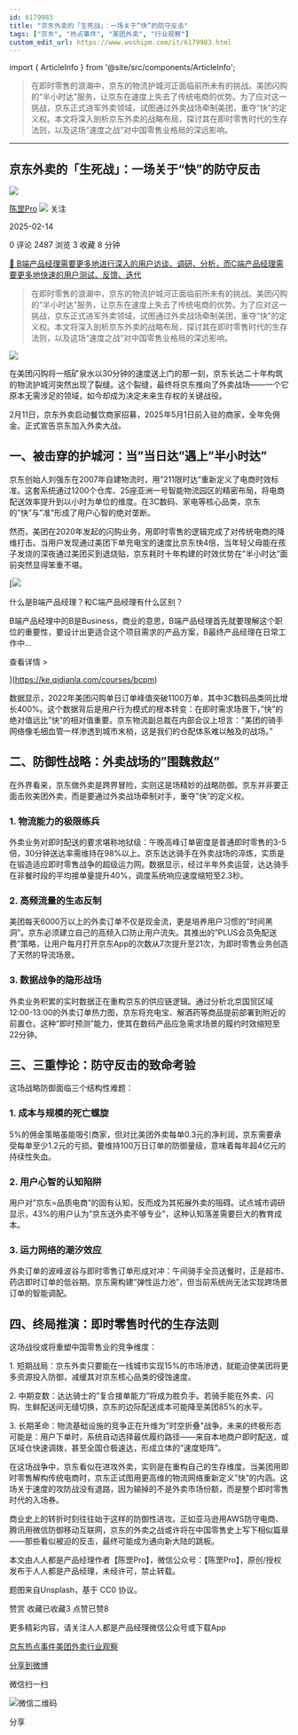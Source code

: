 ```yaml
---
id: 6179983
title: "京东外卖的「生死战」：一场关于“快”的防守反击"
tags: ["京东", "热点事件", "美团外卖", "行业观察"]
custom_edit_url: https://www.woshipm.com/it/6179983.html
---
```

import { ArticleInfo } from '@site/src/components/ArticleInfo';

<ArticleInfo
    author="陈罡Pro"
    authorLink="https://www.woshipm.com/u/1607130"
    published="2025-02-14"
    views={2487}
    comments={0}
    collects={3}
/>

> 在即时零售的浪潮中，京东的物流护城河正面临前所未有的挑战。美团闪购的“半小时达”服务，让京东在速度上失去了传统电商的优势。为了应对这一挑战，京东正式进军外卖领域，试图通过外卖战场牵制美团，重夺“快”的定义权。本文将深入剖析京东外卖的战略布局，探讨其在即时零售时代的生存法则，以及这场“速度之战”对中国零售业格局的深远影响。

---

## 京东外卖的「生死战」：一场关于“快”的防守反击

[![](https://static.woshipm.com/ttw_avatar_20241125163038_4201.jpg?imageView2/1/w/72/h/72/q/100)](https://www.woshipm.com/u/1607130)

[陈罡Pro](https://www.woshipm.com/u/1607130) ![](https://static.woshipm.com/tag/1101_1@2x.png) 关注

2025-02-14

0 评论 2487 浏览 3 收藏 8 分钟

[🔗 B端产品经理需要更多地进行深入的用户访谈、调研、分析，而C端产品经理需要更多地快速的用户测试、反馈、迭代](https://ke.qidianla.com/courses/bcpm)

> 在即时零售的浪潮中，京东的物流护城河正面临前所未有的挑战。美团闪购的“半小时达”服务，让京东在速度上失去了传统电商的优势。为了应对这一挑战，京东正式进军外卖领域，试图通过外卖战场牵制美团，重夺“快”的定义权。本文将深入剖析京东外卖的战略布局，探讨其在即时零售时代的生存法则，以及这场“速度之战”对中国零售业格局的深远影响。

![](https://image.woshipm.com/2024/10/09/8a903c76-85e8-11ef-a14e-00163e142b65.png)

在美团闪购将一瓶矿泉水以30分钟的速度送上门的那一刻，京东长达二十年构筑的物流护城河突然出现了裂缝。这个裂缝，最终将京东推向了外卖战场——一个它原本无需涉足的领域，如今却成为决定未来生存权的关键战役。

2月11日，京东外卖启动餐饮商家招募，2025年5月1日前入驻的商家，全年免佣金。正式宣告京东加入外卖大战。

## 一、被击穿的护城河：当”当日达”遇上”半小时达”

京东创始人刘强东在2007年自建物流时，用”211限时达”重新定义了电商时效标准。这套系统通过1200个仓库、25座亚洲一号智能物流园区的精密布局，将电商配送效率提升到以小时为单位的维度。在3C数码、家电等核心品类，京东的”快”与”准”形成了用户心智的绝对垄断。

然而，美团在2020年发起的闪购业务，用即时零售的逻辑完成了对传统电商的降维打击。当用户发现通过美团下单充电宝的速度比京东快4倍，当年轻父母能在孩子发烧的深夜通过美团买到退烧贴，京东耗时十年构建的时效优势在”半小时达”面前突然显得笨重不堪。

[![](https://image.woshipm.com/2023/07/27/6f50fd24-2c7f-11ee-875d-00163e0b5ff3.png)

什么是B端产品经理？和C端产品经理有什么区别？

B端产品经理中的B是Business，商业的意思，B端产品经理首先就要理解这个职位的重要性，要设计出更适合这个项目需求的产品方案，B最终产品经理在日常工作中...

查看详情 >

](https://ke.qidianla.com/courses/bcpm)

数据显示，2022年美团闪购单日订单峰值突破1100万单，其中3C数码品类同比增长400%。这个数据背后是用户行为模式的根本转变：在即时需求场景下，”快”的绝对值远比”快”的相对值重要。京东物流副总裁在内部会议上坦言：”美团的骑手网络像毛细血管一样渗透到城市末梢，这是我们的仓配体系难以触及的战场。”

## 二、防御性战略：外卖战场的”围魏救赵”

在外界看来，京东做外卖是跨界冒险，实则这是场精妙的战略防御。京东并非要正面击败美团外卖，而是要通过外卖战场牵制对手，重夺”快”的定义权。

### 1\. 物流能力的极限练兵

外卖业务对即时配送的要求堪称地狱级：午晚高峰订单密度是普通即时零售的3-5倍，30分钟送达率需维持在98%以上。京东达达骑手在外卖战场的淬炼，实质是在锻造适应即时零售战争的超级运力网。数据显示，经过半年外卖运营，达达骑手在非餐时段的平均接单量提升40%，调度系统响应速度缩短至2.3秒。

### 2\. 高频流量的生态反制

美团每天6000万以上的外卖订单不仅是现金流，更是培养用户习惯的”时间黑洞”。京东必须建立自己的高频入口防止用户流失。其推出的”PLUS会员免配送费”策略，让用户每月打开京东App的次数从7次提升至21次，为即时零售业务创造了天然的导流场景。

### 3\. 数据战争的隐形战场

外卖业务积累的实时数据正在重构京东的供应链逻辑。通过分析北京国贸区域12:00-13:00的外卖订单热力图，京东将充电宝、解酒药等商品提前部署到附近的前置仓。这种”即时预测”能力，使其在数码产品应急需求场景的履约时效缩短至22分钟。

## 三、三重悖论：防守反击的致命考验

这场战略防御面临三个结构性难题：

### 1\. 成本与规模的死亡螺旋

5%的佣金策略虽能吸引商家，但对比美团外卖每单0.3元的净利润，京东需要承受每单至少1.2元的亏损。要维持100万日订单的防御量级，意味着每年超4亿元的持续性失血。

### 2\. 用户心智的认知陷阱

用户对”京东=品质电商”的固有认知，反而成为其拓展外卖的阻碍。试点城市调研显示，43%的用户认为”京东送外卖不够专业”，这种认知落差需要巨大的教育成本。

### 3\. 运力网络的潮汐效应

外卖订单的波峰波谷与即时零售订单形成对冲：午间骑手全员送餐时，正是超市、药店即时订单的低谷期。京东需构建”弹性运力池”，但当前系统尚无法实现跨场景订单的智能调配。

## 四、终局推演：即时零售时代的生存法则

这场战役或将重塑中国零售业的竞争维度：

1\. 短期战局：京东外卖只要能在一线城市实现15%的市场渗透，就能迫使美团将更多资源投入防御，减缓其对京东核心品类的侵蚀速度。

2\. 中期变数：达达骑士的”复合接单能力”将成为胜负手。若骑手能在外卖、闪购、生鲜配送间无缝切换，京东的边际配送成本可能降至美团85%的水平。

3\. 长期革命：物流基础设施的竞争正在升维为”时空折叠”战争。未来的终极形态可能是：用户下单时，系统自动选择最优履约路径——来自本地商户即时配送，或区域仓快速调拨，甚至全国仓极速达，形成立体的”速度矩阵”。

在这场战争中，京东看似在进攻外卖，实则是在重构自己的生存维度。当美团用即时零售解构传统电商时，京东正试图用更高维的物流网络重新定义”快”的内涵。这场关于速度的攻防战没有退路，因为输掉的不是外卖市场份额，而是整个即时零售时代的入场券。

商业史上的转折时刻往往始于这样的防御性进攻。正如亚马逊用AWS防守电商、腾讯用微信防御移动互联网，京东的外卖之战或许将在中国零售史上写下相似篇章——那些看似被迫的反击，最终可能成为通向新大陆的跳板。

本文由人人都是产品经理作者【陈罡Pro】，微信公众号：【陈罡Pro】，原创/授权 发布于人人都是产品经理，未经许可，禁止转载。

题图来自Unsplash，基于 CC0 协议。

赞赏 收藏已收藏3 点赞已赞8

更多精彩内容，请关注人人都是产品经理微信公众号或下载App

[京东](https://www.woshipm.com/tag/%e4%ba%ac%e4%b8%9c)[热点事件](https://www.woshipm.com/tag/%e7%83%ad%e7%82%b9%e4%ba%8b%e4%bb%b6)[美团外卖](https://www.woshipm.com/tag/%e7%be%8e%e5%9b%a2%e5%a4%96%e5%8d%96)[行业观察](https://www.woshipm.com/tag/%e8%a1%8c%e4%b8%9a%e8%a7%82%e5%af%9f)

[分享到微博](https://service.weibo.com/share/share.php?appkey=2775287854&title=京东外卖的「生死战」：一场关于“快”的防守反击&url=https://www.woshipm.com/it/6179983.html&pic=https://image.woshipm.com/2024/10/09/8a903c76-85e8-11ef-a14e-00163e142b65.png)

微信扫一扫

![微信二维码](https://api.pwmqr.com/qrcode/create/?url=https://www.woshipm.com/it/6179983.html)

分享